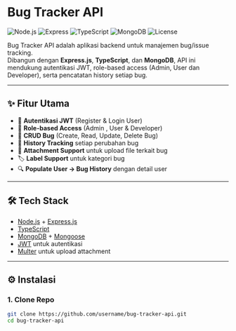 # Bug Tracker API

![Node.js](https://img.shields.io/badge/Node.js-18.x-green?logo=node.js)
![Express](https://img.shields.io/badge/Express.js-4.x-blue?logo=express)
![TypeScript](https://img.shields.io/badge/TypeScript-5.x-blue?logo=typescript)
![MongoDB](https://img.shields.io/badge/MongoDB-6.x-brightgreen?logo=mongodb)
![License](https://img.shields.io/badge/License-MIT-yellow)

Bug Tracker API adalah aplikasi backend untuk manajemen bug/issue tracking.  
Dibangun dengan **Express.js**, **TypeScript**, dan **MongoDB**, API ini mendukung autentikasi JWT, role-based access (Admin, User dan Developer), serta pencatatan history setiap bug.

---

## ✨ Fitur Utama
- 🔐 **Autentikasi JWT** (Register & Login User)
- 👤 **Role-based Access** (Admin , User & Developer)
- 🐛 **CRUD Bug** (Create, Read, Update, Delete Bug)
- 📝 **History Tracking** setiap perubahan bug
- 📎 **Attachment Support** untuk upload file terkait bug
- 🏷️ **Label Support** untuk kategori bug
- 🔍 **Populate User → Bug History** dengan detail user

---

## 🛠 Tech Stack
- [Node.js](https://nodejs.org/) + [Express.js](https://expressjs.com/)  
- [TypeScript](https://www.typescriptlang.org/)  
- [MongoDB](https://www.mongodb.com/) + [Mongoose](https://mongoosejs.com/)  
- [JWT](https://jwt.io/) untuk autentikasi  
- [Multer](https://github.com/expressjs/multer) untuk upload attachment  


---

## ⚙️ Instalasi

### 1. Clone Repo
```bash
git clone https://github.com/username/bug-tracker-api.git
cd bug-tracker-api